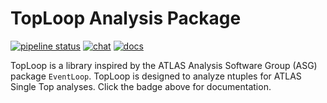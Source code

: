 TopLoop Analysis Package
========================

[![pipeline status](https://gitlab.cern.ch/TopLoop/TopLoop/badges/master/pipeline.svg)](https://gitlab.cern.ch/TopLoop/TopLoop/commits/master)
[![chat](https://img.shields.io/badge/chat-mattermost-lightgrey.svg)](https://mattermost.web.cern.ch/signup_user_complete/?id=d537tyrxnprjpgp59n95n6i59c)
[![docs](https://img.shields.io/badge/docs-TopLoop-blue.svg)](http://twrun2.web.cern.ch/TopLoop/)

TopLoop is a library inspired by the ATLAS Analysis Software Group
(ASG) package `EventLoop`. TopLoop is designed to analyze ntuples for
ATLAS Single Top analyses. Click the badge above for documentation.
